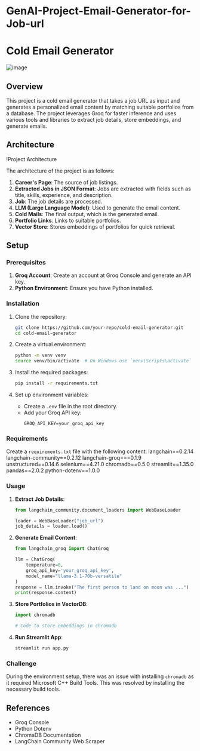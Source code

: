# GenAI-Project-Email-Generator-for-Job-url
# Cold Email Generator

![image](https://github.com/user-attachments/assets/d685f98f-5f95-41e8-8143-a35b686d7c7f)


## Overview

This project is a cold email generator that takes a job URL as input and generates a personalized email content by matching suitable portfolios from a database. The project leverages Groq for faster inference and uses various tools and libraries to extract job details, store embeddings, and generate emails.

## Architecture

!Project Architecture

The architecture of the project is as follows:
1. **Career's Page**: The source of job listings.
2. **Extracted Jobs in JSON Format**: Jobs are extracted with fields such as title, skills, experience, and description.
3. **Job**: The job details are processed.
4. **LLM (Large Language Model)**: Used to generate the email content.
5. **Cold Mails**: The final output, which is the generated email.
6. **Portfolio Links**: Links to suitable portfolios.
7. **Vector Store**: Stores embeddings of portfolios for quick retrieval.

## Setup

### Prerequisites

1. **Groq Account**: Create an account at Groq Console and generate an API key.
2. **Python Environment**: Ensure you have Python installed.

### Installation

1. Clone the repository:
    ```bash
    git clone https://github.com/your-repo/cold-email-generator.git
    cd cold-email-generator
    ```

2. Create a virtual environment:
    ```bash
    python -m venv venv
    source venv/bin/activate  # On Windows use `venv\Scripts\activate`
    ```

3. Install the required packages:
    ```bash
    pip install -r requirements.txt
    ```

4. Set up environment variables:
    - Create a `.env` file in the root directory.
    - Add your Groq API key:
        ```
        GROQ_API_KEY=your_groq_api_key
        ```

### Requirements

Create a `requirements.txt` file with the following content:
langchain==0.2.14 langchain-community==0.2.12 langchain-groq===0.1.9 unstructured==0.14.6 selenium==4.21.0 chromadb==0.5.0 streamlit==1.35.0 pandas==2.0.2 python-dotenv==1.0.0


### Usage

1. **Extract Job Details**:
    ```python
    from langchain_community.document_loaders import WebBaseLoader

    loader = WebBaseLoader("job_url")
    job_details = loader.load()
    ```

2. **Generate Email Content**:
    ```python
    from langchain_groq import ChatGroq

    llm = ChatGroq(
        temperature=0,
        groq_api_key='your_groq_api_key',
        model_name="llama-3.1-70b-versatile"
    )
    response = llm.invoke("The first person to land on moon was ...")
    print(response.content)
    ```

3. **Store Portfolios in VectorDB**:
    ```python
    import chromadb

    # Code to store embeddings in chromadb
    ```

4. **Run Streamlit App**:
    ```bash
    streamlit run app.py
    ```

### Challenge

During the environment setup, there was an issue with installing `chromadb` as it required Microsoft C++ Build Tools. This was resolved by installing the necessary build tools.

## References

- Groq Console
- Python Dotenv
- ChromaDB Documentation
- LangChain Community Web Scraper

